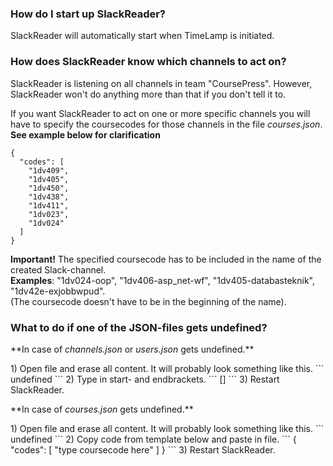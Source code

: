 ### How do I start up SlackReader? ###
SlackReader will automatically start when TimeLamp is initiated.
 
### How does SlackReader know which channels to act on? ###
SlackReader is listening on all channels in team "CoursePress". 
However, SlackReader won't do anything more than that if you don't tell it to.

If you want SlackReader to act on one or more specific channels you will have 
to specify the coursecodes for those channels in the file <i>courses.json</i>. <br />
**See example below for clarification**

```
{
  "codes": [
    "1dv409",
    "1dv405",
    "1dv450",
    "1dv438",
    "1dv411",
    "1dv023",
    "1dv024"
  ]
}
```

**Important!**
  The specified coursecode has to be included in the name of the created Slack-channel.<br />
  **Examples**: "1dv024-oop", "1dv406-asp_net-wf", "1dv405-databasteknik", "1dv42e-exjobbwpud".<br />
  (The coursecode doesn't have to be in the beginning of the name).


### What to do if one of the JSON-files gets undefined? ###
<p>**In case of <i>channels.json</i> or <i>users.json</i> gets undefined.**</p>
1) Open file and erase all content. It will probably look something like this.
```
undefined
```
2) Type in start- and endbrackets.
```
[]
```
3) Restart SlackReader.

<p>**In case of <i>courses.json</i> gets undefined.**</p>
1) Open file and erase all content. It will probably look something like this.
```
undefined
```
2) Copy code from template below and paste in file.
```
{
  "codes": [
    "type coursecode here"
  ]
}
```
3) Restart SlackReader.
